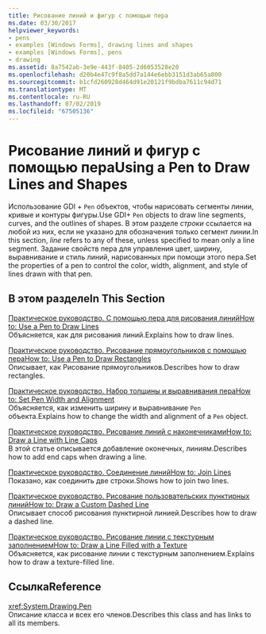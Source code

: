 ```yaml
---
title: Рисование линий и фигур с помощью пера
ms.date: 03/30/2017
helpviewer_keywords:
- pens
- examples [Windows Forms], drawing lines and shapes
- examples [Windows Forms], pens
- drawing
ms.assetid: 8a7542ab-3e9e-443f-8405-2d6053528e20
ms.openlocfilehash: d20b4e47c9f8a5dd7a144e6ebb3151d3ab65a800
ms.sourcegitcommit: b1cfd260928d464d91e20121f9bdba7611c94d71
ms.translationtype: MT
ms.contentlocale: ru-RU
ms.lasthandoff: 07/02/2019
ms.locfileid: "67505136"
---
```

# <a name="using-a-pen-to-draw-lines-and-shapes"></a><span data-ttu-id="bbc81-102">Рисование линий и фигур с помощью пера</span><span class="sxs-lookup"><span data-stu-id="bbc81-102">Using a Pen to Draw Lines and Shapes</span></span>
<span data-ttu-id="bbc81-103">Использование GDI + `Pen` объектов, чтобы нарисовать сегменты линии, кривые и контуры фигуры.</span><span class="sxs-lookup"><span data-stu-id="bbc81-103">Use GDI+ `Pen` objects to draw line segments, curves, and the outlines of shapes.</span></span> <span data-ttu-id="bbc81-104">В этом разделе *строки* ссылается на любой из них, если не указано для обозначения только сегмент линии.</span><span class="sxs-lookup"><span data-stu-id="bbc81-104">In this section, *line* refers to any of these, unless specified to mean only a line segment.</span></span> <span data-ttu-id="bbc81-105">Задание свойств пера для управления цвет, ширину, выравнивание и стиль линий, нарисованных при помощи этого пера.</span><span class="sxs-lookup"><span data-stu-id="bbc81-105">Set the properties of a pen to control the color, width, alignment, and style of lines drawn with that pen.</span></span>  
  
## <a name="in-this-section"></a><span data-ttu-id="bbc81-106">В этом разделе</span><span class="sxs-lookup"><span data-stu-id="bbc81-106">In This Section</span></span>  
 [<span data-ttu-id="bbc81-107">Практическое руководство. С помощью пера для рисования линий</span><span class="sxs-lookup"><span data-stu-id="bbc81-107">How to: Use a Pen to Draw Lines</span></span>](how-to-use-a-pen-to-draw-lines.md)  
 <span data-ttu-id="bbc81-108">Объясняется, как для рисования линий.</span><span class="sxs-lookup"><span data-stu-id="bbc81-108">Explains how to draw lines.</span></span>  
  
 [<span data-ttu-id="bbc81-109">Практическое руководство. Рисование прямоугольников с помощью пера</span><span class="sxs-lookup"><span data-stu-id="bbc81-109">How to: Use a Pen to Draw Rectangles</span></span>](how-to-use-a-pen-to-draw-rectangles.md)  
 <span data-ttu-id="bbc81-110">Описывает, как Рисование прямоугольников.</span><span class="sxs-lookup"><span data-stu-id="bbc81-110">Describes how to draw rectangles.</span></span>  
  
 [<span data-ttu-id="bbc81-111">Практическое руководство. Набор толщины и выравнивания пера</span><span class="sxs-lookup"><span data-stu-id="bbc81-111">How to: Set Pen Width and Alignment</span></span>](how-to-set-pen-width-and-alignment.md)  
 <span data-ttu-id="bbc81-112">Объясняется, как изменить ширину и выравнивание `Pen` объекта.</span><span class="sxs-lookup"><span data-stu-id="bbc81-112">Explains how to change the width and alignment of a `Pen` object.</span></span>  
  
 [<span data-ttu-id="bbc81-113">Практическое руководство. Рисование линий с наконечниками</span><span class="sxs-lookup"><span data-stu-id="bbc81-113">How to: Draw a Line with Line Caps</span></span>](how-to-draw-a-line-with-line-caps.md)  
 <span data-ttu-id="bbc81-114">В этой статье описывается добавление оконечных, линиям.</span><span class="sxs-lookup"><span data-stu-id="bbc81-114">Describes how to add end caps when drawing a line.</span></span>  
  
 [<span data-ttu-id="bbc81-115">Практическое руководство. Соединение линий</span><span class="sxs-lookup"><span data-stu-id="bbc81-115">How to: Join Lines</span></span>](how-to-join-lines.md)  
 <span data-ttu-id="bbc81-116">Показано, как соединить две строки.</span><span class="sxs-lookup"><span data-stu-id="bbc81-116">Shows how to join two lines.</span></span>  
  
 [<span data-ttu-id="bbc81-117">Практическое руководство. Рисование пользовательских пунктирных линий</span><span class="sxs-lookup"><span data-stu-id="bbc81-117">How to: Draw a Custom Dashed Line</span></span>](how-to-draw-a-custom-dashed-line.md)  
 <span data-ttu-id="bbc81-118">Описывает способ рисования пунктирной линией.</span><span class="sxs-lookup"><span data-stu-id="bbc81-118">Describes how to draw a dashed line.</span></span>  
  
 [<span data-ttu-id="bbc81-119">Практическое руководство. Рисование линии с текстурным заполнением</span><span class="sxs-lookup"><span data-stu-id="bbc81-119">How to: Draw a Line Filled with a Texture</span></span>](how-to-draw-a-line-filled-with-a-texture.md)  
 <span data-ttu-id="bbc81-120">Объясняется, как рисование линии с текстурным заполнением.</span><span class="sxs-lookup"><span data-stu-id="bbc81-120">Explains how to draw a texture-filled line.</span></span>  
  
## <a name="reference"></a><span data-ttu-id="bbc81-121">Ссылка</span><span class="sxs-lookup"><span data-stu-id="bbc81-121">Reference</span></span>  
 <xref:System.Drawing.Pen>  
 <span data-ttu-id="bbc81-122">Описание класса и всех его членов.</span><span class="sxs-lookup"><span data-stu-id="bbc81-122">Describes this class and has links to all its members.</span></span>
